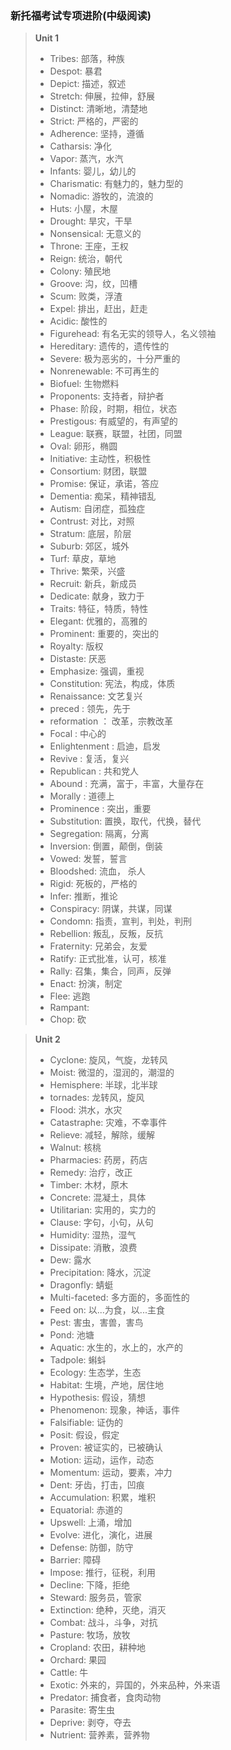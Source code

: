 ### 新托福考试专项进阶(中级阅读)
> **Unit 1**
> - Tribes: 部落，种族
> - Despot: 暴君
> - Depict: 描述，叙述
> - Stretch: 伸展，拉伸，舒展
> - Distinct: 清晰地，清楚地
> - Strict: 严格的，严密的
> - Adherence: 坚持，遵循
> - Catharsis: 净化
> - Vapor: 蒸汽，水汽
> - Infants: 婴儿，幼儿的
> - Charismatic: 有魅力的，魅力型的
> - Nomadic: 游牧的，流浪的
> - Huts: 小屋，木屋
> - Drought: 旱灾，干旱
> - Nonsensical: 无意义的
> - Throne: 王座，王权
> - Reign: 统治，朝代
> - Colony: 殖民地
> - Groove: 沟，纹，凹槽
> - Scum: 败类，浮渣
> - Expel: 排出，赶出，赶走 
> - Acidic: 酸性的
> - Figurehead: 有名无实的领导人，名义领袖
> - Hereditary: 遗传的，遗传性的
> - Severe: 极为恶劣的，十分严重的
> - Nonrenewable: 不可再生的
> - Biofuel: 生物燃料
> - Proponents: 支持者，辩护者
> - Phase: 阶段，时期，相位，状态
> - Prestigous: 有威望的，有声望的
> - League: 联赛，联盟，社团，同盟
> - Oval: 卵形，椭圆
> - Initiative: 主动性，积极性
> - Consortium: 财团，联盟
> - Promise: 保证，承诺，答应
> - Dementia: 痴呆，精神错乱
> - Autism: 自闭症，孤独症
> - Contrust: 对比，对照
> - Stratum: 底层，阶层
> - Suburb: 郊区，城外
> - Turf: 草皮，草地
> - Thrive: 繁荣，兴盛
> - Recruit: 新兵，新成员
> - Dedicate: 献身，致力于
> - Traits: 特征，特质，特性
> - Elegant: 优雅的，高雅的
> - Prominent: 重要的，突出的
> - Royalty: 版权
> - Distaste: 厌恶
> - Emphasize: 强调，重视
> - Constitution: 宪法，构成，体质
> - Renaissance: 文艺复兴
> - preced : 领先，先于
> - reformation ： 改革，宗教改革
> - Focal : 中心的
> - Enlightenment : 启迪，启发
> - Revive : 复活，复兴
> - Republican : 共和党人
> - Abound  : 充满，富于，丰富，大量存在
> - Morally : 道德上
> - Prominence : 突出，重要
> - Substitution: 置换，取代，代换，替代
> - Segregation: 隔离，分离
> - Inversion: 倒置，颠倒，倒装
> - Vowed: 发誓，誓言
> - Bloodshed: 流血， 杀人
> - Rigid: 死板的，严格的
> - Infer: 推断，推论
> - Conspiracy: 阴谋，共谋，同谋
> - Condomn: 指责，宣判，判处，判刑
> - Rebellion: 叛乱，反叛，反抗
> - Fraternity: 兄弟会，友爱
> - Ratify: 正式批准，认可，核准
> - Rally: 召集，集合，同声，反弹
> - Enact: 扮演，制定
> - Flee: 逃跑
> - Rampant: 
> - Chop: 砍

> **Unit 2**
> - Cyclone: 旋风，气旋，龙转风
> - Moist: 微湿的，湿润的，潮湿的
> - Hemisphere: 半球，北半球
> - tornades: 龙转风，旋风
> - Flood: 洪水，水灾
> - Catastraphe: 灾难，不幸事件
> - Relieve: 减轻，解除，缓解
> - Walnut: 核桃
> - Pharmacies: 药房，药店
> - Remedy: 治疗，改正
> - Timber: 木材，原木
> - Concrete: 混凝土，具体
> - Utilitarian: 实用的，实力的
> - Clause: 字句，小句，从句
> - Humidity: 湿热，湿气
> - Dissipate: 消散，浪费
> - Dew: 露水
> - Precipitation: 降水，沉淀
> - Dragonfly: 蜻蜓
> - Multi-faceted: 多方面的，多面性的
> - Feed on: 以...为食，以...主食
> - Pest: 害虫，害兽，害鸟
> - Pond: 池塘
> - Aquatic: 水生的，水上的，水产的
> - Tadpole: 蝌蚪
> - Ecology: 生态学，生态
> - Habitat: 生境，产地，居住地
> - Hypothesis: 假设，猜想
> - Phenomenon: 现象，神话，事件
> - Falsifiable: 证伪的
> - Posit: 假设，假定
> - Proven: 被证实的，已被确认
> - Motion: 运动，运作，动态
> - Momentum: 运动，要素，冲力
> - Dent: 牙齿，打击，凹痕
> - Accumulation: 积累，堆积
> - Equatorial: 赤道的
> - Upswell: 上涌，增加
> - Evolve: 进化，演化，进展
> - Defense: 防御，防守
> - Barrier: 障碍
> - Impose: 推行，征税，利用
> - Decline: 下降，拒绝
> - Steward: 服务员，管家
> - Extinction: 绝种，灭绝，消灭
> - Combat: 战斗，斗争，对抗
> - Pasture: 牧场，放牧
> - Cropland: 农田，耕种地
> - Orchard: 果园
> - Cattle: 牛
> - Exotic: 外来的，异国的，外来品种，外来语
> - Predator: 捕食者，食肉动物
> - Parasite: 寄生虫
> - Deprive: 剥夺，夺去
> - Nutrient: 营养素，营养物
